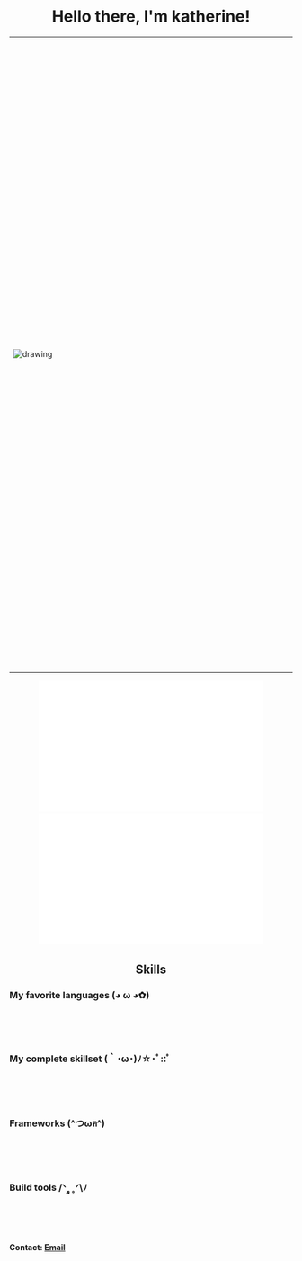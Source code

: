 <h1 align="center">Hello there, I'm katherine!</h1>
<table>
  <tr>
    <td>
      <img align="left" src="https://raw.githubusercontent.com/KatieUmbra/KatieUmbra/main/assets/PFP.png" alt="drawing" width="600">
    </td>
    <td>
      <p> 
I'm an 18 year old student and developer with a passion of creating; I love to think that coding is one of the purest forms of art, and           everything I've done to this point has stuck to that philosophy, my main goal is to become a succesful full stack developer that's able           to bring any idea to life.
      </p>
      <p>
I've been interested in coding for as long as I can remember and along the journey I've become very adept to solving specific problems, and these skills have now become part of the way i solve problems and reason through difficulties.
      </p>
      <br>
      <div align="center">
        
![GitHub](https://img.shields.io/github/followers/KatieUmbra?color=lightgray&label=Followers&logo=GitHub&style=for-the-badge)
![Pronouns](https://img.shields.io/static/v1?label=Pronouns&message=She/They&color=pink&style=for-the-badge)
![Languages](https://img.shields.io/static/v1?label=Languages&message=Esp/Eng&color=red&style=for-the-badge)

  </tr>
</table>

<div align="center">
  <img src="https://raw.githubusercontent.com/KatieUmbra/Stats/master/generated/overview.svg#gh-dark-mode-only" alt="Katie's github stats" width="400">
  <img src="https://raw.githubusercontent.com/KatieUmbra/Stats/master/generated/languages.svg#gh-dark-mode-only" alt="Katie's github stats" width="400">
</div>

<h2 align="center">Skills</h2>

### **My favorite languages (◕ ω ◕✿)**

<img align="left" src="https://raw.githubusercontent.com/KatieUmbra/KatieUmbra/main/assets/langs/kotlin-lang.svg" alt="" width="50">
<img align="left" src="https://raw.githubusercontent.com/KatieUmbra/KatieUmbra/main/assets/langs/c++-lang.svg" alt="" width="50">
<img align="left" src="https://raw.githubusercontent.com/KatieUmbra/KatieUmbra/main/assets/langs/rust-lang.svg" alt="" width="50">
<img align="left" src="https://raw.githubusercontent.com/KatieUmbra/KatieUmbra/main/assets/langs/ts-lang.svg" alt="" width="50">
<img align="left" src="https://raw.githubusercontent.com/KatieUmbra/KatieUmbra/main/assets/langs/java-lang.svg" alt="" width="50">

<br/><br/><br/>

### **My complete skillset (｀･ω･)ﾉ☆･ﾟ::ﾟ**

<img align="left" src="https://raw.githubusercontent.com/KatieUmbra/KatieUmbra/main/assets/langs/lua-lang.svg" alt="" width="50">
<img align="left" src="https://raw.githubusercontent.com/KatieUmbra/KatieUmbra/main/assets/langs/python-lang.svg" alt="" width="50">
<img align="left" src="https://raw.githubusercontent.com/KatieUmbra/KatieUmbra/main/assets/langs/c-lang.svg" alt="" width="50">
<img align="left" src="https://raw.githubusercontent.com/KatieUmbra/KatieUmbra/main/assets/langs/html-lang.svg" alt="" width="50">
<img align="left" src="https://raw.githubusercontent.com/KatieUmbra/KatieUmbra/main/assets/langs/css-lang.svg" alt="" width="50">
<img align="left" src="https://raw.githubusercontent.com/KatieUmbra/KatieUmbra/main/assets/langs/c%23-lang.svg" alt="" width="50">
<img align="left" src="https://raw.githubusercontent.com/KatieUmbra/KatieUmbra/main/assets/langs/js-lang.svg" alt="" width="50">

<br/><br/><br/>

### **Frameworks (^つωฅ^)**

<img align="left" src="https://raw.githubusercontent.com/KatieUmbra/KatieUmbra/main/assets/frameworks/ktor.svg" alt="" width="50">
<img align="left" src="https://raw.githubusercontent.com/KatieUmbra/KatieUmbra/main/assets/frameworks/angular.svg" alt="" width="50">
<img align="left" src="https://raw.githubusercontent.com/KatieUmbra/KatieUmbra/main/assets/frameworks/spring.svg" alt="" width="50">
<img align="left" src="https://raw.githubusercontent.com/KatieUmbra/KatieUmbra/main/assets/frameworks/compose.svg" alt="" width="50">
<img align="left" src="https://raw.githubusercontent.com/KatieUmbra/KatieUmbra/main/assets/frameworks/unity.svg" alt="" width="50">

<br/><br/><br/>

### **Build tools /ᐠ ̥    ̣̮ ̥ ᐟ\ﾉ**

<img align="left" src="https://raw.githubusercontent.com/KatieUmbra/KatieUmbra/main/assets/build%20tools/gradle.svg" alt="" width="50">
<img align="left" src="https://raw.githubusercontent.com/KatieUmbra/KatieUmbra/main/assets/build%20tools/cmake.svg" alt="" width="50">

<br/><br/><br/>

#### Contact:  [Email](mailto:business@kanwi.gay)
